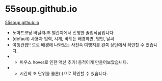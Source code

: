 # 55soup.github.io

[55soup.github.io](55soup.github.io)

- 노마드코딩 바닐라JS 챌린지에서 진행한 졸업작품입니다.
- (default) 사용자 입력, 시계, 바뀌는 배경화면, 명언, 날씨
- 여행컨셉!! 으로 배경에 나와있는 사진속 여행지를 왼쪽 상단에서 확인할 수 있습니다.
- + 마우스 hover로 인한 액션 추가! 동적이게 만들어보았습니다.
- + 시간의 초 단위를 콜론(:)으로 확인할 수 있습니다.
